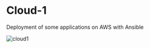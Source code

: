 # Cloud-1
Deployment of some applications on AWS with Ansible

![cloud1](https://github.com/Guyar42/Cloud-1/assets/104376097/6f116ba1-5c95-4c82-9991-c6c5906fdad7)
